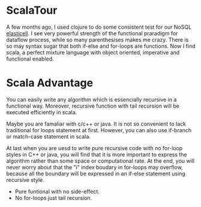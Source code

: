 # ScalaTour
A few months ago, I used clojure to do some consistent test for our NoSQL [elasticell](https://github.com/deepfabric/elasticell).
I see very powerful strength of the functional praradigm for dataflow process, while so many parenthesises makes me crazy. There is so may syntax sugar that both if-else and for-loops are functions. Now I find scala, a perfect mixture language with object oriented, imperative and functional enabled.

# Scala Advantage

You can easily write any algorithm which is essencially recursive in a functional way. Moreover, recursive function with tail recursion will be executed efficiently in scala.

Maybe you are famaliar with c/c++ or java. It is not so convenient to lack traditional for loops statement at first. However, you can also use if-branch or match-case statement in scala. 

At last when you are uesd to write pure recursive code with no for-loop styles in C++ or java, you will find that it is more important to express the algorithm rather than some space or computational rate. At the end, you will never worry about that the "i" index boudary in for-loops may overflow, because all the boundary will be expressed in an if-else statement using recursive style.

+ Pure funtional with no side-effect.
+ No for-loops just tail recursion.
